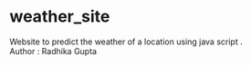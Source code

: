 # weather_site
Website to predict the weather of a location using java script .
<br>
Author : Radhika Gupta 
